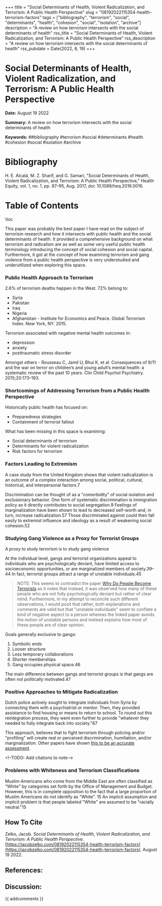 +++
title = "Social Determinants of Health, Violent Radicalization, and Terrorism: A Public Health Perspective"
slug = "08192022115354-health-terrorism-factors"
tags = ["bibliography", "terrorism", "social", "determinants", "health", "cohesion", "social", "isolation", "archive"]
description = "A review on how terrorism intersects with the social determinants of health"
rss_title = "Social Determinants of Health, Violent Radicalization, and Terrorism: A Public Health Perspective"
rss_description = "A review on how terrorism intersects with the social determinants of health"
rss_pubdate = Date(2022, 8, 19)
+++



Social Determinants of Health, Violent Radicalization, and Terrorism: A Public Health Perspective
=========

**Date:** August 19 2022

**Summary:** A review on how terrorism intersects with the social determinants of health

**Keywords:** ##bibliography #terrorism #social #determinants #health #cohesion #social #isolation  #archive

Bibliography
==========

H. E. Alcalá, M. Z. Sharif, and G. Samari, "Social Determinants of Health, Violent Radicalization, and Terrorism: A Public Health Perspective," Health Equity, vol. 1, no. 1, pp. 87–95, Aug. 2017, doi: 10.1089/heq.2016.0016.

Table of Contents
=========

\toc

This paper was probably the best paper I have read on the subject of terrorism research and how it intersects with public health and the social determinants of health. It provided a comprehensive background on what terrorism and radicalism are as well as some very useful public health terminology introducing the concept of social cohesion and social capital. Furthermore, it got at the concept of how examining terrorism and gang violence from a public health perspective is very understudied and underutilized when exploring this space.

### Public Health Approach to Terrorism

2.6% of terrorism deaths happen in the West. 72% belong to:

  * Syria
  * Pakistan
  * Iraq
  * Nigeria
  * Afghanistan - Institute for Economics and Peace. Global Terrorism Index. New York, NY. 2015.

Terrorism associated with negative mental health outcomes in:

  * depression
  * anxiety
  * posttraumatic stress disorder

Amongst others - Rousseau C, Jamil U, Bhui K, et al. Consequences of 9/11 and the war on terror on children’s and young adult’s mental health: a systematic review of the past 10 years. Clin Child Psychol Psychiatry. 2015;20:173–193.

### Shortcomings of Addressing Terrorism from a Public Health Perspective

Historically public health has focused on: 

  * Preparedness strategies
  * Containment of terrorist fallout

What has been missing in this space is examining:

  * Social determinants of terrorism
  * Determinants for violent radicalization
  * Risk factors for terrorism

### Factors Leading to Extremism

A case study from the United Kingdom shows that violent radicalization is an outcome of a complex interaction among social, political, cultural, historical, and interpersonal factors.7 

Discrimination can be thought of as a "comorbidity" of social isolation and exclusionary behavior. One form of systematic discrimination is immigration policy as it directly contributes to social segregation.9 Feelings of marginalization have been shown to lead to decreased self-worth and, in turn, increase radicalization.57 Those discriminated against could then fall easily to extremist influence and ideology as a result of weakening social cohesion.52

### Studying Gang Violence as a Proxy for Terrorist Groups

A proxy to study terrorism is to study gang violence

At the individual level, gangs and terrorist organizations appeal to individuals who are psychologically deviant, have limited access to socioeconomic opportunities, or are marginalized members of society.39–44 In fact, terrorist groups attract a range of unstable individuals.45

> NOTE: This seems to contradict the paper [Why Do People Become Terrorists](/08232022220130-people-become-terrorists.md) as it notes that instead, it was observed how many of these people who are not fully psychologically deviant but rather of clear mind. Furthermore, in my attempt to reconcile such different observations, I would posit that rather, both explanations and comments are valid but that "unstable individuals" seem to conflate a kind of negative aspect to a person whereas the linked paper avoids the notion of unstable persons and instead explains how most of these people are of clear opinion.


Goals generally exclusive to gangs:

1. Symbolic ends
2. Looser structure
3. Less temporary collaborations
4. Shorter memberships
5. Gang occupies physical space.46

The main difference between gangs and terrorist groups is that gangs are often not politically motivated.47 

### Positive Approaches to Mitigate Radicalization

Dutch police actively sought to integrate individuals from Syria by connecting them with a psychiatrist or mentor. Then, they provided assistance to find housing or means to return to school. To round out this reintegration process, they went even further to provide "whatever they needed to fully integrate back into society."67 

This approach, believes that to fight terrorism through policing and/or "profiling" will create real or perceived discrimination, humiliation, and/or marginalization. Other papers have shown [this to be an accurate assessment](/08232022220130-people-become-terrorists.md).

<!–TODO: Add citations to note–>

### Problems with Whiteness and Terrorism Classifications

Muslim Americans who come from the Middle East are often classified as "White" by categories set forth by the Office of Management and Budget. However, this is in complete opposition to the fact that a large proportion of Muslim Americans do not identify as "White". 15 An implicit assumption and implicit problem is that people labeled "White" are assumed to be "racially neutral."15 
## How To Cite

 Zelko, Jacob. _Social Determinants of Health, Violent Radicalization, and Terrorism: A Public Health Perspective_. [https://jacobzelko.com/08192022115354-health-terrorism-factors](https://jacobzelko.com/08192022115354-health-terrorism-factors). August 19 2022.
## References:
## Discussion: 

{{ addcomments }}
